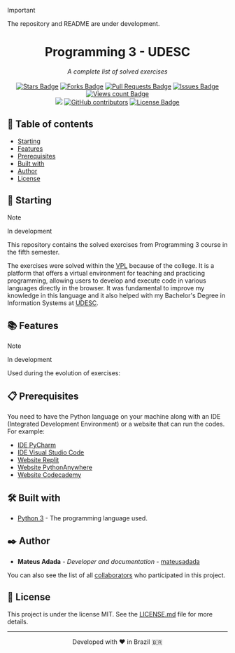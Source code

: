 > [!IMPORTANT]
> The repository and README are under development.

<h1 align="center">Programming 3 - UDESC</h1>
<div align="center"><i>A complete list of solved exercises</i><br><br>
<a href="https://github.com/mateusadada/pro3-udesc/stargazers"><img src="https://img.shields.io/github/stars/mateusadada/pro3-udesc" alt="Stars Badge"/></a>
<a href="https://github.com/mateusadada/pro3-udesc/network/members"><img src="https://img.shields.io/github/forks/mateusadada/pro3-udesc" alt="Forks Badge"/></a>
<a href="https://github.com/mateusadada/pro3-udesc/pulls"><img src="https://img.shields.io/github/issues-pr/mateusadada/pro3-udesc" alt="Pull Requests Badge"/></a>
<a href="https://github.com/mateusadada/pro3-udesc/issues"><img src="https://img.shields.io/github/issues/mateusadada/pro3-udesc" alt="Issues Badge"/></a>
<a href="https://github.com/mateusadada/pro3-udesc"><img src="https://komarev.com/ghpvc/?username=pro3-udesc&color=447ff7&label=views" alt="Views count Badge"/></a>
<br><a href="https://mateusadada.github.io/pro3-udesc" target="blank"><img src="https://img.shields.io/website?url=https%3A%2F%2Fmateusadada.github.io%2Fpro3-udesc&logo=github" /></a>
<a href="https://github.com/mateusadada/pro3-udesc/graphs/contributors"><img alt="GitHub contributors" src="https://img.shields.io/github/contributors/mateusadada/pro3-udesc?color=2b9348"></a>
<a href="https://github.com/mateusadada/pro3-udesc/blob/main/LICENSE"><img src="https://img.shields.io/github/license/mateusadada/pro3-udesc?color=2b9348" alt="License Badge"/></a>
</div>

## 📜 Table of contents

- [Starting](#-starting)
- [Features](#-features)
- [Prerequisites](#-prerequisites)
- [Built with](#️-built-with)
- [Author](#️-author)
- [License](#-license)

## 🚀 Starting

> [!NOTE]
> In development

This repository contains the solved exercises from Programming 3 course in the fifth semester.

The exercises were solved within the [VPL](https://vpl.dis.ulpgc.es/) because of the college. It is a platform that offers a virtual environment for teaching and practicing programming, allowing users to develop and execute code in various languages directly in the browser. It was fundamental to improve my knowledge in this language and it also helped with my Bachelor's Degree in Information Systems at [UDESC](https://www.udesc.br/).

## 📚 Features

> [!NOTE]
> In development

Used during the evolution of exercises:

## 📋 Prerequisites

You need to have the Python language on your machine along with an IDE (Integrated Development Environment) or a website that can run the codes. For example:

* [IDE PyCharm](https://www.jetbrains.com/pycharm/)
* [IDE Visual Studio Code](https://code.visualstudio.com/)
* [Website Replit](https://replit.com/)
* [Website PythonAnywhere](https://www.pythonanywhere.com/)
* [Website Codecademy](https://www.codecademy.com/)

## 🛠️ Built with

* [Python 3](https://www.python.org/) - The programming language used.

## ✒️ Author

* **Mateus Adada** - *Developer and documentation* - [mateusadada](https://github.com/mateusadada)

You can also see the list of all [collaborators](https://github.com/mateusadada/pro3-udesc/graphs/contributors) who participated in this project.

## 📄 License

This project is under the license MIT. See the [LICENSE.md](https://github.com/mateusadada/pro3-udesc/blob/main/LICENSE) file for more details.

<hr><p align="center">Developed with ❤️ in Brazil 🇧🇷</p>
